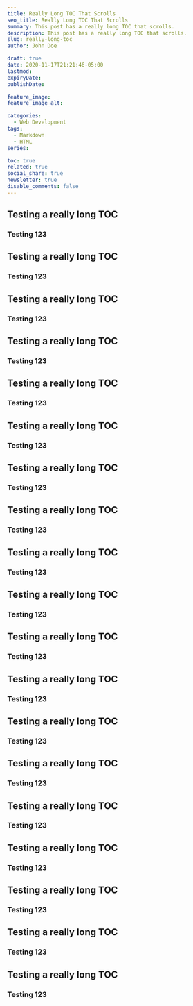 ```yaml
---
title: Really Long TOC That Scrolls
seo_title: Really Long TOC That Scrolls
summary: This post has a really long TOC that scrolls.
description: This post has a really long TOC that scrolls.
slug: really-long-toc
author: John Doe

draft: true
date: 2020-11-17T21:21:46-05:00
lastmod: 
expiryDate: 
publishDate: 

feature_image: 
feature_image_alt: 

categories:
  - Web Development
tags:
  - Markdown
  - HTML
series: 

toc: true
related: true
social_share: true
newsletter: true
disable_comments: false
---
```


## Testing a really long TOC

### Testing 123

## Testing a really long TOC

### Testing 123

## Testing a really long TOC

### Testing 123

## Testing a really long TOC

### Testing 123

## Testing a really long TOC

### Testing 123

## Testing a really long TOC

### Testing 123

## Testing a really long TOC

### Testing 123

## Testing a really long TOC

### Testing 123

## Testing a really long TOC

### Testing 123

## Testing a really long TOC

### Testing 123

## Testing a really long TOC

### Testing 123

## Testing a really long TOC

### Testing 123

## Testing a really long TOC

### Testing 123

## Testing a really long TOC

### Testing 123

## Testing a really long TOC

### Testing 123

## Testing a really long TOC

### Testing 123

## Testing a really long TOC

### Testing 123

## Testing a really long TOC

### Testing 123

## Testing a really long TOC

### Testing 123